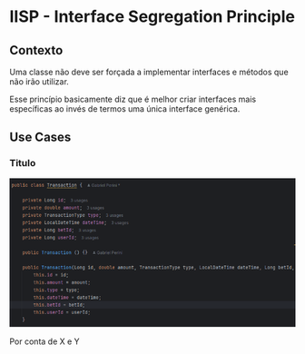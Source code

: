 # IISP - Interface Segregation Principle

## Contexto
Uma classe não deve ser forçada a implementar interfaces e métodos que não irão utilizar.

Esse princípio basicamente diz que é melhor criar interfaces mais específicas ao invés de termos uma única interface genérica.

## Use Cases

### Titulo

![alt text](screens\transaction.png)

Por conta de X e Y
